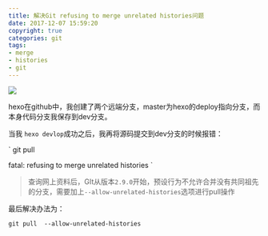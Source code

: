 ```yaml
---
title: 解决Git refusing to merge unrelated histories问题
date: 2017-12-07 15:59:20
copyright: true
categories: git
tags:
- merge 
- histories 
- git
---
```

![](http://ov4nwwjdl.bkt.clouddn.com/17-12-7/31184667.jpg)
<!--more-->

hexo在github中，我创建了两个远端分支，master为hexo的deploy指向分支，而本身代码分支我保存到dev分支。

当我 `hexo devlop`成功之后，我再将源码提交到dev分支的时候报错：

`
git pull 

fatal: refusing to merge unrelated histories
`

> 查询网上资料后，GIt从版本`2.9.0`开始，预设行为不允许合并没有共同祖先的分支，需要加上`--allow-unrelated-histories`选项进行pull操作


最后解决办法为：

`git pull  --allow-unrelated-histories`